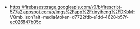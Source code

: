 - https://firebasestorage.googleapis.com/v0/b/firescript-577a2.appspot.com/o/imgs%2Fapp%2Fxinyiheng%2FDKbM-VQmbl.json?alt=media&token=d7722fdb-e1dd-4628-b57f-ec026847b05c
